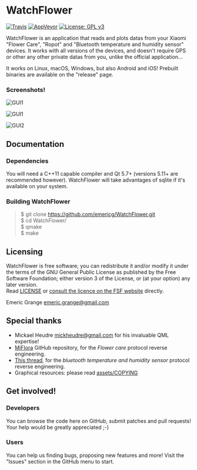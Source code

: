 WatchFlower
===========

[![Travis](https://img.shields.io/travis/emericg/WatchFlower.svg?style=flat-square)](https://travis-ci.org/emericg/WatchFlower)
[![AppVeyor](https://img.shields.io/appveyor/ci/emericg/WatchFlower.svg?style=flat-square)](https://ci.appveyor.com/project/emericg/watchflower)
[![License: GPL v3](https://img.shields.io/badge/license-GPL%20v3-blue.svg?style=flat-square)](http://www.gnu.org/licenses/gpl-3.0)


WatchFlower is an application that reads and plots datas from your Xiaomi "Flower Care", "Ropot" and "Bluetooth temperature and humidity sensor" devices.
It works with all versions of the devices, and doesn't require GPS or other any other private datas from you, unlike the official application...

It works on Linux, macOS, Windows, but also Android and iOS! Prebuilt binaries are available on the "release" page.

### Screenshots!

![GUI1](https://i.imgur.com/Ur98oIg.png)

![GUI1](https://i.imgur.com/nKZ2dxr.png)

![GUI2](https://i.imgur.com/2GLtPgH.png)


## Documentation

### Dependencies

You will need a C++11 capable compiler and Qt 5.7+ (versions 5.11+ are recommended however).
WatchFlower will take advantages of sqlite if it's available on your system.

### Building WatchFlower

> $ git clone https://github.com/emericg/WatchFlower.git  
> $ cd WatchFlower/  
> $ qmake  
> $ make  


## Licensing

WatchFlower is free software; you can redistribute it and/or modify it under the terms of the GNU General Public License as published by the Free Software Foundation; either version 3 of the License, or (at your option) any later version.  
Read [LICENSE](LICENSE) or [consult the licence on the FSF website](https://www.gnu.org/licenses/gpl-3.0.txt) directly.

Emeric Grange <emeric.grange@gmail.com>


## Special thanks

* Mickael Heudre <mickheudre@gmail.com> for his invaluable QML expertise!
* [MiFlora](https://github.com/open-homeautomation/miflora) GitHub repository, for the *Flower care* protocol reverse engineering.
* [This thread](https://github.com/sputnikdev/eclipse-smarthome-bluetooth-binding/issues/18), for the *bluetooth temperature and humidity sensor* protocol reverse engineering.
* Graphical resources: please read [assets/COPYING](assets/COPYING)


## Get involved!

### Developers

You can browse the code here on GitHub, submit patches and pull requests! Your help would be greatly appreciated ;-)

### Users

You can help us finding bugs, proposing new features and more! Visit the "Issues" section in the GitHub menu to start.
